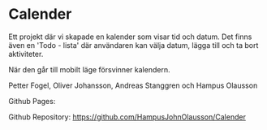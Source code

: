 # Calender

Ett projekt där vi skapade en kalender som visar tid och datum. Det finns även en 'Todo - lista' där användaren kan välja datum, lägga till och ta bort aktiviteter.

När den går till mobilt läge försvinner kalendern. 

Petter Fogel, Oliver Johansson, Andreas Stanggren och Hampus Olausson

Github Pages:

Github Repository: https://github.com/HampusJohnOlausson/Calender